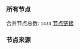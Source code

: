 ### 所有节点
合并节点总数: `1433`
[节点链接](https://raw.githubusercontent.com/rzhy1/11/master/sub/sub_merge_base64.txt)

### 节点来源
